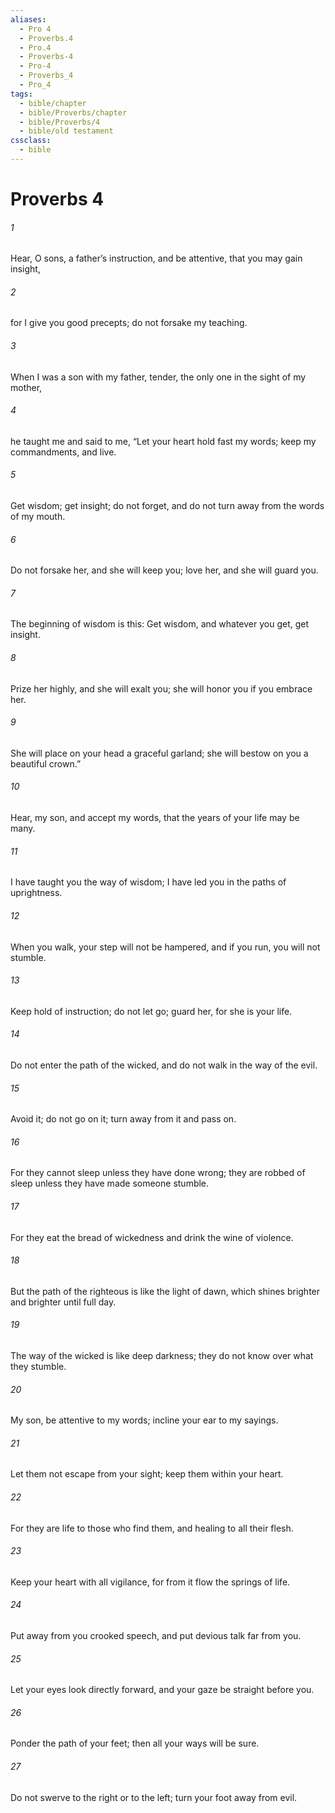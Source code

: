 ```yaml
---
aliases:
  - Pro 4
  - Proverbs.4
  - Pro.4
  - Proverbs-4
  - Pro-4
  - Proverbs_4
  - Pro_4
tags:
  - bible/chapter
  - bible/Proverbs/chapter
  - bible/Proverbs/4
  - bible/old testament
cssclass:
  - bible
---
```


# Proverbs 4

###### 1
Hear, O sons, a father’s instruction, and be attentive, that you may gain insight,
###### 2
for I give you good precepts; do not forsake my teaching.
###### 3
When I was a son with my father,   tender, the only one in the sight of my mother,
###### 4
he taught me and said to me,   “Let your heart hold fast my words;   keep my commandments, and live.
###### 5
Get wisdom; get insight; do not forget, and do not turn away from the words of my mouth.
###### 6
Do not forsake her, and she will keep you;   love her, and she will guard you.
###### 7
The beginning of wisdom is this: Get wisdom, and whatever you get, get insight.
###### 8
Prize her highly, and she will exalt you; she will honor you if you embrace her.
###### 9
She will place on your head a graceful garland; she will bestow on you a beautiful crown.”
###### 10
Hear, my son, and accept my words, that the years of your life may be many.
###### 11
I have taught you the way of wisdom; I have led you in the paths of uprightness.
###### 12
When you walk, your step will not be hampered, and if you run, you will not stumble.
###### 13
Keep hold of instruction; do not let go; guard her, for she is your life.
###### 14
Do not enter the path of the wicked, and do not walk in the way of the evil.
###### 15
Avoid it; do not go on it; turn away from it and pass on.
###### 16
For they cannot sleep unless they have done wrong; they are robbed of sleep unless they have made someone stumble.
###### 17
For they eat the bread of wickedness   and drink the wine of violence.
###### 18
But the path of the righteous is like the light of dawn, which shines brighter and brighter until full day.
###### 19
The way of the wicked is like deep darkness; they do not know over what they stumble.
###### 20
My son, be attentive to my words; incline your ear to my sayings.
###### 21
Let them not escape from your sight;   keep them within your heart.
###### 22
For they are life to those who find them, and healing to all their flesh.
###### 23
Keep your heart with all vigilance, for from it flow the springs of life.
###### 24
Put away from you crooked speech, and put devious talk far from you.
###### 25
Let your eyes look directly forward, and your gaze be straight before you.
###### 26
Ponder the path of your feet;   then all your ways will be sure.
###### 27
Do not swerve to the right or to the left; turn your foot away from evil.


